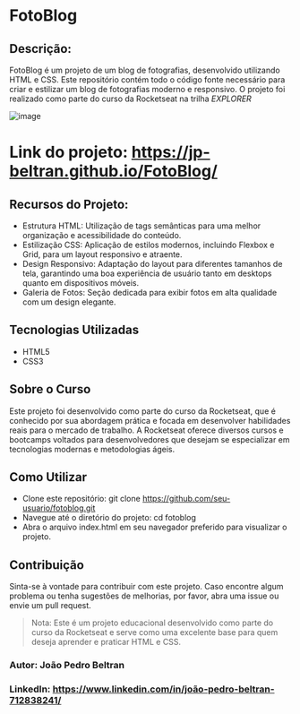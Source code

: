 # FotoBlog
## Descrição:
FotoBlog é um projeto de um blog de fotografias, desenvolvido utilizando HTML e CSS. Este repositório contém todo o código fonte necessário para criar e estilizar um blog de fotografias moderno e responsivo. O projeto foi realizado como parte do curso da Rocketseat na trilha *EXPLORER*

![image](https://github.com/user-attachments/assets/f93a4de0-461d-4956-a07e-8de18cf5df16)
# Link do projeto: https://jp-beltran.github.io/FotoBlog/

## Recursos do Projeto:
- Estrutura HTML: Utilização de tags semânticas para uma melhor organização e acessibilidade do conteúdo.
- Estilização CSS: Aplicação de estilos modernos, incluindo Flexbox e Grid, para um layout responsivo e atraente.
- Design Responsivo: Adaptação do layout para diferentes tamanhos de tela, garantindo uma boa experiência de usuário tanto em desktops quanto em dispositivos móveis.
- Galeria de Fotos: Seção dedicada para exibir fotos em alta qualidade com um design elegante.

## Tecnologias Utilizadas
- HTML5
- CSS3

## Sobre o Curso
Este projeto foi desenvolvido como parte do curso da Rocketseat, que é conhecido por sua abordagem prática e focada em desenvolver habilidades reais para o mercado de trabalho. A Rocketseat oferece diversos cursos e bootcamps voltados para desenvolvedores que desejam se especializar em tecnologias modernas e metodologias ágeis.

## Como Utilizar
- Clone este repositório:
  git clone https://github.com/seu-usuario/fotoblog.git
- Navegue até o diretório do projeto:
  cd fotoblog
- Abra o arquivo index.html em seu navegador preferido para visualizar o projeto.

## Contribuição
Sinta-se à vontade para contribuir com este projeto. Caso encontre algum problema ou tenha sugestões de melhorias, por favor, abra uma issue ou envie um pull request.

> Nota: Este é um projeto educacional desenvolvido como parte do curso da Rocketseat e serve como uma excelente base para quem deseja aprender e praticar HTML e CSS.

### Autor: João Pedro Beltran
### LinkedIn: https://www.linkedin.com/in/joão-pedro-beltran-712838241/

